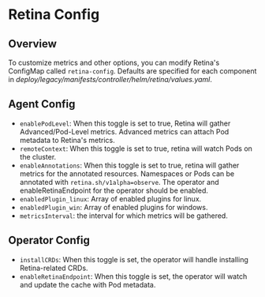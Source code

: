 # Retina Config

## Overview

To customize metrics and other options, you can modify Retina's ConfigMap called `retina-config`.
Defaults are specified for each component in *deploy/legacy/manifests/controller/helm/retina/values.yaml*.

## Agent Config

* `enablePodLevel`: When this toggle is set to true, Retina will gather Advanced/Pod-Level metrics. Advanced metrics can attach Pod metadata to Retina's metrics.
* `remoteContext`: When this toggle is set to true, retina will watch Pods on the cluster.
* `enableAnnotations`: When this toggle is set to true, retina will gather metrics for the annotated resources. Namespaces or Pods can be annotated with `retina.sh/v1alpha=observe`. The operator and enableRetinaEndpoint for the operator should be enabled.
* `enabledPlugin_linux`: Array of enabled plugins for linux.
* `enabledPlugin_win`: Array of enabled plugins for windows.
* `metricsInterval`: the interval for which metrics will be gathered.

## Operator Config

* `installCRDs`: When this toggle is set, the operator will handle installing Retina-related CRDs.
* `enableRetinaEndpoint`: When this toggle is set, the operator will watch and update the cache with Pod metadata.
